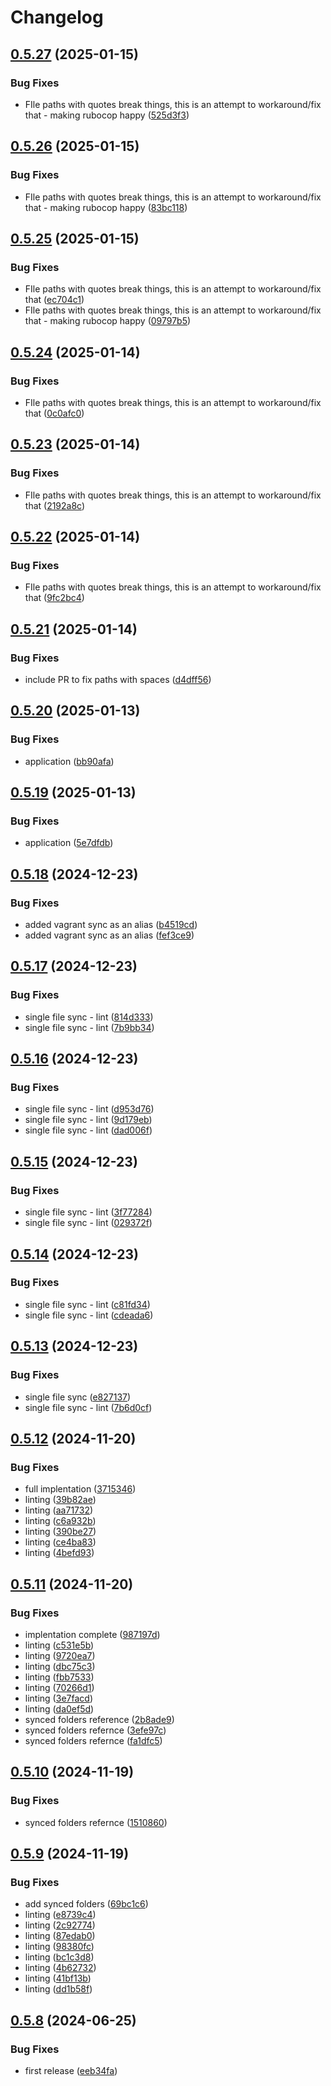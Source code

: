 # Changelog

## [0.5.27](https://github.com/STARTcloud/vagrant-scp-sync/compare/v0.5.26...v0.5.27) (2025-01-15)


### Bug Fixes

* FIle paths with quotes break things, this is an attempt to workaround/fix that - making rubocop happy ([525d3f3](https://github.com/STARTcloud/vagrant-scp-sync/commit/525d3f396c503e79d2a0fc700b6e24de55379321))

## [0.5.26](https://github.com/STARTcloud/vagrant-scp-sync/compare/v0.5.25...v0.5.26) (2025-01-15)


### Bug Fixes

* FIle paths with quotes break things, this is an attempt to workaround/fix that - making rubocop happy ([83bc118](https://github.com/STARTcloud/vagrant-scp-sync/commit/83bc1184d3809da8af81af2e2795f4725615e425))

## [0.5.25](https://github.com/STARTcloud/vagrant-scp-sync/compare/v0.5.24...v0.5.25) (2025-01-15)


### Bug Fixes

* FIle paths with quotes break things, this is an attempt to workaround/fix that ([ec704c1](https://github.com/STARTcloud/vagrant-scp-sync/commit/ec704c16d2d49436f842e3e490ea61b9b1f0d322))
* FIle paths with quotes break things, this is an attempt to workaround/fix that - making rubocop happy ([09797b5](https://github.com/STARTcloud/vagrant-scp-sync/commit/09797b591d3c7e7678cf251cc41835fea3576e8a))

## [0.5.24](https://github.com/STARTcloud/vagrant-scp-sync/compare/v0.5.23...v0.5.24) (2025-01-14)


### Bug Fixes

* FIle paths with quotes break things, this is an attempt to workaround/fix that ([0c0afc0](https://github.com/STARTcloud/vagrant-scp-sync/commit/0c0afc012bb99fb28de97575c4256bf622e60d16))

## [0.5.23](https://github.com/STARTcloud/vagrant-scp-sync/compare/v0.5.22...v0.5.23) (2025-01-14)


### Bug Fixes

* FIle paths with quotes break things, this is an attempt to workaround/fix that ([2192a8c](https://github.com/STARTcloud/vagrant-scp-sync/commit/2192a8c97de0749dcb4038d5ea485b2b186325c8))

## [0.5.22](https://github.com/STARTcloud/vagrant-scp-sync/compare/v0.5.21...v0.5.22) (2025-01-14)


### Bug Fixes

* FIle paths with quotes break things, this is an attempt to workaround/fix that ([9fc2bc4](https://github.com/STARTcloud/vagrant-scp-sync/commit/9fc2bc4ca84034819aab90cc7aa9423979134fb8))

## [0.5.21](https://github.com/STARTcloud/vagrant-scp-sync/compare/v0.5.20...v0.5.21) (2025-01-14)


### Bug Fixes

* include PR to fix paths with spaces ([d4dff56](https://github.com/STARTcloud/vagrant-scp-sync/commit/d4dff5695d7b1962f667a95839e75e74c58ddffd))

## [0.5.20](https://github.com/STARTcloud/vagrant-scp-sync/compare/v0.5.19...v0.5.20) (2025-01-13)


### Bug Fixes

* application ([bb90afa](https://github.com/STARTcloud/vagrant-scp-sync/commit/bb90afae8ab9f29f28d26386ba48d0110bd1cdeb))

## [0.5.19](https://github.com/STARTcloud/vagrant-scp-sync/compare/v0.5.18...v0.5.19) (2025-01-13)


### Bug Fixes

* application ([5e7dfdb](https://github.com/STARTcloud/vagrant-scp-sync/commit/5e7dfdb466a633aa1d2019ba109c86571d47450f))

## [0.5.18](https://github.com/STARTcloud/vagrant-scp-sync/compare/v0.5.17...v0.5.18) (2024-12-23)


### Bug Fixes

* added vagrant sync as an alias ([b4519cd](https://github.com/STARTcloud/vagrant-scp-sync/commit/b4519cd9a0cd1e4b00481266ab91196392fcb277))
* added vagrant sync as an alias ([fef3ce9](https://github.com/STARTcloud/vagrant-scp-sync/commit/fef3ce994a291d0b1c795af3101049b325740510))

## [0.5.17](https://github.com/STARTcloud/vagrant-scp-sync/compare/v0.5.16...v0.5.17) (2024-12-23)


### Bug Fixes

* single file sync - lint ([814d333](https://github.com/STARTcloud/vagrant-scp-sync/commit/814d333a78b41e7d7e62b69086abd36d3182c0cd))
* single file sync - lint ([7b9bb34](https://github.com/STARTcloud/vagrant-scp-sync/commit/7b9bb345c8137030f83a438aa6e101e07be3d7fb))

## [0.5.16](https://github.com/STARTcloud/vagrant-scp-sync/compare/v0.5.15...v0.5.16) (2024-12-23)


### Bug Fixes

* single file sync - lint ([d953d76](https://github.com/STARTcloud/vagrant-scp-sync/commit/d953d761e37668f77d2b8d2c4417a3351bd260e8))
* single file sync - lint ([9d179eb](https://github.com/STARTcloud/vagrant-scp-sync/commit/9d179eb36d01b85c75aade4a04a59eae8280264b))
* single file sync - lint ([dad006f](https://github.com/STARTcloud/vagrant-scp-sync/commit/dad006fa9da87ac57a79a95124a741f9183a67f0))

## [0.5.15](https://github.com/STARTcloud/vagrant-scp-sync/compare/v0.5.14...v0.5.15) (2024-12-23)


### Bug Fixes

* single file sync - lint ([3f77284](https://github.com/STARTcloud/vagrant-scp-sync/commit/3f772846fee7d2a42b7ffa6cfcc4bf4547e09466))
* single file sync - lint ([029372f](https://github.com/STARTcloud/vagrant-scp-sync/commit/029372fbb906281ee70d0bcae800f71b73f88f73))

## [0.5.14](https://github.com/STARTcloud/vagrant-scp-sync/compare/v0.5.13...v0.5.14) (2024-12-23)


### Bug Fixes

* single file sync - lint ([c81fd34](https://github.com/STARTcloud/vagrant-scp-sync/commit/c81fd346a8ac76dba78244c18c0a7779baadbcf1))
* single file sync - lint ([cdeada6](https://github.com/STARTcloud/vagrant-scp-sync/commit/cdeada62478832d464b4baf73cc5c87eea58901c))

## [0.5.13](https://github.com/STARTcloud/vagrant-scp-sync/compare/v0.5.12...v0.5.13) (2024-12-23)


### Bug Fixes

* single file sync ([e827137](https://github.com/STARTcloud/vagrant-scp-sync/commit/e827137d3b5c64a1e226188ee29b04c205b8a855))
* single file sync - lint ([7b6d0cf](https://github.com/STARTcloud/vagrant-scp-sync/commit/7b6d0cf504ce0bf93f8e1ed0470b8755721ff23b))

## [0.5.12](https://github.com/STARTcloud/vagrant-scp-sync/compare/v0.5.11...v0.5.12) (2024-11-20)


### Bug Fixes

* full implentation ([3715346](https://github.com/STARTcloud/vagrant-scp-sync/commit/3715346080fe36ccc08fb401770ef59de13c82ab))
* linting ([39b82ae](https://github.com/STARTcloud/vagrant-scp-sync/commit/39b82ae671da035f7bbb3eec693b99f950acc1fc))
* linting ([aa71732](https://github.com/STARTcloud/vagrant-scp-sync/commit/aa717326be49ecd3452e9a793c9bba2146a4efc5))
* linting ([c6a932b](https://github.com/STARTcloud/vagrant-scp-sync/commit/c6a932b9d476d31ea4bc522bd9356f2a273ca9bd))
* linting ([390be27](https://github.com/STARTcloud/vagrant-scp-sync/commit/390be27b4f042ae22e035d2829f236f59cccbced))
* linting ([ce4ba83](https://github.com/STARTcloud/vagrant-scp-sync/commit/ce4ba83954f318062886492f4742950b0b726957))
* linting ([4befd93](https://github.com/STARTcloud/vagrant-scp-sync/commit/4befd9393ff86006291b293534bdefffac5e413b))

## [0.5.11](https://github.com/STARTcloud/vagrant-scp-sync/compare/v0.5.10...v0.5.11) (2024-11-20)


### Bug Fixes

* implentation complete ([987197d](https://github.com/STARTcloud/vagrant-scp-sync/commit/987197d15506d7c11b08af2e279efeb178037b71))
* linting ([c531e5b](https://github.com/STARTcloud/vagrant-scp-sync/commit/c531e5b2137781d6c670dc1cc0053d79a63637b6))
* linting ([9720ea7](https://github.com/STARTcloud/vagrant-scp-sync/commit/9720ea74d683180f213b62dc45c821b3b3e9c615))
* linting ([dbc75c3](https://github.com/STARTcloud/vagrant-scp-sync/commit/dbc75c328c7e5e042d02e8c7472a83e3898b274b))
* linting ([fbb7533](https://github.com/STARTcloud/vagrant-scp-sync/commit/fbb7533ee869bd1d761fd33b365b26bcca9557c7))
* linting ([70266d1](https://github.com/STARTcloud/vagrant-scp-sync/commit/70266d1a4aafe9e68ed9e1f5f0242268f1f3e5cc))
* linting ([3e7facd](https://github.com/STARTcloud/vagrant-scp-sync/commit/3e7facd04a4af7060773e96b6e298a2c0ae0f953))
* linting ([da0ef5d](https://github.com/STARTcloud/vagrant-scp-sync/commit/da0ef5d2435ca6cef31fc626891d1144677a34bb))
* synced folders reference ([2b8ade9](https://github.com/STARTcloud/vagrant-scp-sync/commit/2b8ade9ef7d896e11851eb004ac687031f8dd1a0))
* synced folders refernce ([3efe97c](https://github.com/STARTcloud/vagrant-scp-sync/commit/3efe97c50ea6e18e5aca4876c2fd05003401ddb0))
* synced folders refernce ([fa1dfc5](https://github.com/STARTcloud/vagrant-scp-sync/commit/fa1dfc5a04611ac623b84cd02c7c513fb390936e))

## [0.5.10](https://github.com/STARTcloud/vagrant-scp-sync/compare/v0.5.9...v0.5.10) (2024-11-19)


### Bug Fixes

* synced folders refernce ([1510860](https://github.com/STARTcloud/vagrant-scp-sync/commit/15108609d9424f72046035762b1991d7318ccdf1))

## [0.5.9](https://github.com/STARTcloud/vagrant-scp-sync/compare/v0.5.8...v0.5.9) (2024-11-19)


### Bug Fixes

* add synced folders ([69bc1c6](https://github.com/STARTcloud/vagrant-scp-sync/commit/69bc1c683eddc802746f9e308cc951ad4baaee01))
* linting ([e8739c4](https://github.com/STARTcloud/vagrant-scp-sync/commit/e8739c453433e682d8cefe86b3031a9754f3dec8))
* linting ([2c92774](https://github.com/STARTcloud/vagrant-scp-sync/commit/2c92774f575ad1279a46cc3926c9b5bbf839410a))
* linting ([87edab0](https://github.com/STARTcloud/vagrant-scp-sync/commit/87edab01efdfde25f05d35945bcd5e22c67dad0b))
* linting ([98380fc](https://github.com/STARTcloud/vagrant-scp-sync/commit/98380fcf1b8c234ef5a7e42ced475f3416905681))
* linting ([bc1c3d8](https://github.com/STARTcloud/vagrant-scp-sync/commit/bc1c3d87432320d77c7e47a023f99f63d98e63fa))
* linting ([4b62732](https://github.com/STARTcloud/vagrant-scp-sync/commit/4b62732083b4a7fe516a0c77dec6618bdadd2fa1))
* linting ([41bf13b](https://github.com/STARTcloud/vagrant-scp-sync/commit/41bf13b94d233997755bcf48e60e2e26ac8b9f37))
* linting ([dd1b58f](https://github.com/STARTcloud/vagrant-scp-sync/commit/dd1b58fd7bad93afa9164dcf46e6f3668ee546be))

## [0.5.8](https://github.com/STARTcloud/vagrant-scp-sync/compare/v0.5.7...v0.5.8) (2024-06-25)


### Bug Fixes

* first release ([eeb34fa](https://github.com/STARTcloud/vagrant-scp-sync/commit/eeb34fa0ecb5b851721c6ef21eebc4dfc0733d2f))
